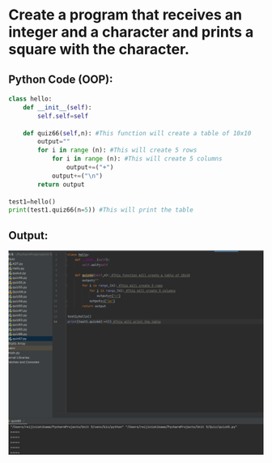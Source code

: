 # Create a program that receives an integer and a character and prints a square with the character.

## Python Code (OOP):

```.py
class hello:
    def __init__(self):
        self.self=self

    def quiz66(self,n): #This function will create a table of 10x10
        output=""
        for i in range (n): #This will create 5 rows
            for i in range (n): #This will create 5 columns
                output+=("+")
            output+=("\n")
        return output

test1=hello()
print(test1.quiz66(n=5)) #This will print the table
```

## Output:
![](quiz66out.png)
